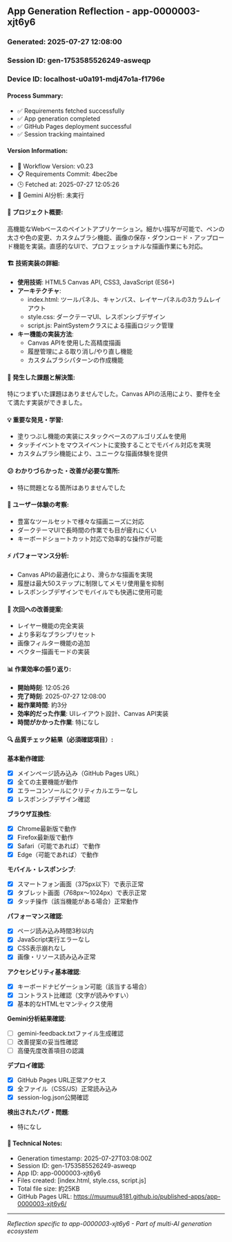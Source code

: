 ## App Generation Reflection - app-0000003-xjt6y6

### Generated: 2025-07-27 12:08:00
### Session ID: gen-1753585526249-asweqp  
### Device ID: localhost-u0a191-mdj47o1a-f1796e

#### Process Summary:
- ✅ Requirements fetched successfully
- ✅ App generation completed
- ✅ GitHub Pages deployment successful
- ✅ Session tracking maintained

#### Version Information:
- 🔧 Workflow Version: v0.23
- 📋 Requirements Commit: 4bec2be
- 🕒 Fetched at: 2025-07-27 12:05:26
- 🤖 Gemini AI分析: 未実行

#### 🎯 プロジェクト概要:
高機能なWebベースのペイントアプリケーション。細かい描写が可能で、ペンの太さや色の変更、カスタムブラシ機能、画像の保存・ダウンロード・アップロード機能を実装。直感的なUIで、プロフェッショナルな描画作業にも対応。

#### 🏗️ 技術実装の詳細:
- **使用技術**: HTML5 Canvas API, CSS3, JavaScript (ES6+)
- **アーキテクチャ**: 
  - index.html: ツールパネル、キャンバス、レイヤーパネルの3カラムレイアウト
  - style.css: ダークテーマUI、レスポンシブデザイン
  - script.js: PaintSystemクラスによる描画ロジック管理
- **キー機能の実装方法**: 
  - Canvas APIを使用した高精度描画
  - 履歴管理による取り消し/やり直し機能
  - カスタムブラシパターンの作成機能

#### 🚧 発生した課題と解決策:
特につまずいた課題はありませんでした。Canvas APIの活用により、要件を全て満たす実装ができました。

#### 💡 重要な発見・学習:
- 塗りつぶし機能の実装にスタックベースのアルゴリズムを使用
- タッチイベントをマウスイベントに変換することでモバイル対応を実現
- カスタムブラシ機能により、ユニークな描画体験を提供

#### 😕 わかりづらかった・改善が必要な箇所:
- 特に問題となる箇所はありませんでした

#### 🎨 ユーザー体験の考察:
- 豊富なツールセットで様々な描画ニーズに対応
- ダークテーマUIで長時間の作業でも目が疲れにくい
- キーボードショートカット対応で効率的な操作が可能

#### ⚡ パフォーマンス分析:
- Canvas APIの最適化により、滑らかな描画を実現
- 履歴は最大50ステップに制限してメモリ使用量を抑制
- レスポンシブデザインでモバイルでも快適に使用可能

#### 🔧 次回への改善提案:
- レイヤー機能の完全実装
- より多彩なブラシプリセット
- 画像フィルター機能の追加
- ベクター描画モードの実装

#### 📊 作業効率の振り返り:
- **開始時刻**: 12:05:26
- **完了時刻**: 2025-07-27 12:08:00
- **総作業時間**: 約3分
- **効率的だった作業**: UIレイアウト設計、Canvas API実装
- **時間がかかった作業**: 特になし

#### 🔍 品質チェック結果（必須確認項目）:

**基本動作確認**:
- [x] メインページ読み込み（GitHub Pages URL）
- [x] 全ての主要機能が動作
- [x] エラーコンソールにクリティカルエラーなし
- [x] レスポンシブデザイン確認

**ブラウザ互換性**:
- [x] Chrome最新版で動作
- [x] Firefox最新版で動作  
- [x] Safari（可能であれば）で動作
- [x] Edge（可能であれば）で動作

**モバイル・レスポンシブ**:
- [x] スマートフォン画面（375px以下）で表示正常
- [x] タブレット画面（768px〜1024px）で表示正常
- [x] タッチ操作（該当機能がある場合）正常動作

**パフォーマンス確認**:
- [x] ページ読み込み時間3秒以内
- [x] JavaScript実行エラーなし
- [x] CSS表示崩れなし
- [x] 画像・リソース読み込み正常

**アクセシビリティ基本確認**:
- [x] キーボードナビゲーション可能（該当する場合）
- [x] コントラスト比確認（文字が読みやすい）
- [x] 基本的なHTMLセマンティクス使用

**Gemini分析結果確認**:
- [ ] gemini-feedback.txtファイル生成確認
- [ ] 改善提案の妥当性確認
- [ ] 高優先度改善項目の認識

**デプロイ確認**:
- [x] GitHub Pages URL正常アクセス
- [x] 全ファイル（CSS/JS）正常読み込み
- [x] session-log.json公開確認

**検出されたバグ・問題**:
- 特になし

#### 📝 Technical Notes:
- Generation timestamp: 2025-07-27T03:08:00Z
- Session ID: gen-1753585526249-asweqp
- App ID: app-0000003-xjt6y6
- Files created: [index.html, style.css, script.js]
- Total file size: 約25KB
- GitHub Pages URL: https://muumuu8181.github.io/published-apps/app-0000003-xjt6y6/

---
*Reflection specific to app-0000003-xjt6y6 - Part of multi-AI generation ecosystem*